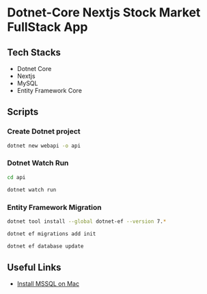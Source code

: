 # Dotnet-Core Nextjs Stock Market FullStack App

## Tech Stacks

- Dotnet Core
- Nextjs
- MySQL
- Entity Framework Core

## Scripts

### Create Dotnet project

```bash
dotnet new webapi -o api
```

### Dotnet Watch Run

```bash
cd api
```

```bash
dotnet watch run
```

### Entity Framework Migration

```bash
dotnet tool install --global dotnet-ef --version 7.*
```

```bash
dotnet ef migrations add init
```

```bash
dotnet ef database update
```

## Useful Links

- [Install MSSQL on Mac](https://setapp.com/how-to/install-sql-server)